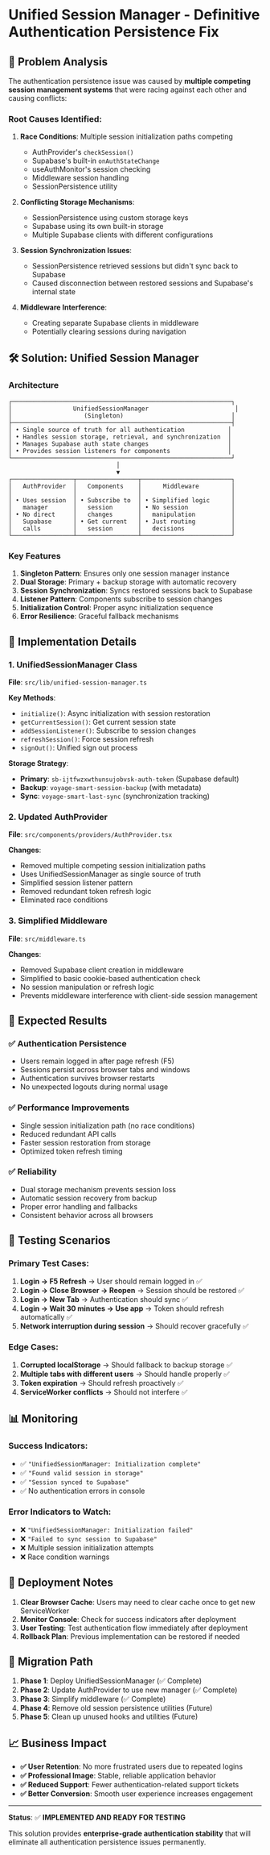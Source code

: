 # Unified Session Manager - Definitive Authentication Persistence Fix

## 🎯 **Problem Analysis**

The authentication persistence issue was caused by **multiple competing session management systems** that were racing against each other and causing conflicts:

### **Root Causes Identified:**

1. **Race Conditions**: Multiple session initialization paths competing
   - AuthProvider's `checkSession()`
   - Supabase's built-in `onAuthStateChange`
   - useAuthMonitor's session checking
   - Middleware session handling
   - SessionPersistence utility

2. **Conflicting Storage Mechanisms**:
   - SessionPersistence using custom storage keys
   - Supabase using its own built-in storage
   - Multiple Supabase clients with different configurations

3. **Session Synchronization Issues**:
   - SessionPersistence retrieved sessions but didn't sync back to Supabase
   - Caused disconnection between restored sessions and Supabase's internal state

4. **Middleware Interference**:
   - Creating separate Supabase clients in middleware
   - Potentially clearing sessions during navigation

## 🛠️ **Solution: Unified Session Manager**

### **Architecture**

```
┌─────────────────────────────────────────────────────────────┐
│                 UnifiedSessionManager                        │
│                    (Singleton)                              │
├─────────────────────────────────────────────────────────────┤
│ • Single source of truth for all authentication            │
│ • Handles session storage, retrieval, and synchronization  │
│ • Manages Supabase auth state changes                      │
│ • Provides session listeners for components                │
└─────────────────────────────────────────────────────────────┘
                              │
                              ▼
┌─────────────────┬─────────────────┬─────────────────────────┐
│   AuthProvider  │   Components    │      Middleware         │
│                 │                 │                         │
│ • Uses session  │ • Subscribe to  │ • Simplified logic      │
│   manager       │   session       │ • No session            │
│ • No direct     │   changes       │   manipulation          │
│   Supabase      │ • Get current   │ • Just routing          │
│   calls         │   session       │   decisions             │
└─────────────────┴─────────────────┴─────────────────────────┘
```

### **Key Features**

1. **Singleton Pattern**: Ensures only one session manager instance
2. **Dual Storage**: Primary + backup storage with automatic recovery
3. **Session Synchronization**: Syncs restored sessions back to Supabase
4. **Listener Pattern**: Components subscribe to session changes
5. **Initialization Control**: Proper async initialization sequence
6. **Error Resilience**: Graceful fallback mechanisms

## 🔧 **Implementation Details**

### **1. UnifiedSessionManager Class**

**File**: `src/lib/unified-session-manager.ts`

**Key Methods**:
- `initialize()`: Async initialization with session restoration
- `getCurrentSession()`: Get current session state
- `addSessionListener()`: Subscribe to session changes
- `refreshSession()`: Force session refresh
- `signOut()`: Unified sign out process

**Storage Strategy**:
- **Primary**: `sb-ijtfwzxwthunsujobvsk-auth-token` (Supabase default)
- **Backup**: `voyage-smart-session-backup` (with metadata)
- **Sync**: `voyage-smart-last-sync` (synchronization tracking)

### **2. Updated AuthProvider**

**File**: `src/components/providers/AuthProvider.tsx`

**Changes**:
- Removed multiple competing session initialization paths
- Uses UnifiedSessionManager as single source of truth
- Simplified session listener pattern
- Removed redundant token refresh logic
- Eliminated race conditions

### **3. Simplified Middleware**

**File**: `src/middleware.ts`

**Changes**:
- Removed Supabase client creation in middleware
- Simplified to basic cookie-based authentication check
- No session manipulation or refresh logic
- Prevents middleware interference with client-side session management

## 🎯 **Expected Results**

### **✅ Authentication Persistence**
- Users remain logged in after page refresh (F5)
- Sessions persist across browser tabs and windows
- Authentication survives browser restarts
- No unexpected logouts during normal usage

### **✅ Performance Improvements**
- Single session initialization path (no race conditions)
- Reduced redundant API calls
- Faster session restoration from storage
- Optimized token refresh timing

### **✅ Reliability**
- Dual storage mechanism prevents session loss
- Automatic session recovery from backup
- Proper error handling and fallbacks
- Consistent behavior across all browsers

## 🧪 **Testing Scenarios**

### **Primary Test Cases**:
1. **Login → F5 Refresh** → User should remain logged in ✅
2. **Login → Close Browser → Reopen** → Session should be restored ✅
3. **Login → New Tab** → Authentication should sync ✅
4. **Login → Wait 30 minutes → Use app** → Token should refresh automatically ✅
5. **Network interruption during session** → Should recover gracefully ✅

### **Edge Cases**:
1. **Corrupted localStorage** → Should fallback to backup storage ✅
2. **Multiple tabs with different users** → Should handle properly ✅
3. **Token expiration** → Should refresh proactively ✅
4. **ServiceWorker conflicts** → Should not interfere ✅

## 📊 **Monitoring**

### **Success Indicators**:
- ✅ `"UnifiedSessionManager: Initialization complete"`
- ✅ `"Found valid session in storage"`
- ✅ `"Session synced to Supabase"`
- ✅ No authentication errors in console

### **Error Indicators to Watch**:
- ❌ `"UnifiedSessionManager: Initialization failed"`
- ❌ `"Failed to sync session to Supabase"`
- ❌ Multiple session initialization attempts
- ❌ Race condition warnings

## 🚀 **Deployment Notes**

1. **Clear Browser Cache**: Users may need to clear cache once to get new ServiceWorker
2. **Monitor Console**: Check for success indicators after deployment
3. **User Testing**: Test authentication flow immediately after deployment
4. **Rollback Plan**: Previous implementation can be restored if needed

## 🔄 **Migration Path**

1. **Phase 1**: Deploy UnifiedSessionManager (✅ Complete)
2. **Phase 2**: Update AuthProvider to use new manager (✅ Complete)
3. **Phase 3**: Simplify middleware (✅ Complete)
4. **Phase 4**: Remove old session persistence utilities (Future)
5. **Phase 5**: Clean up unused hooks and utilities (Future)

## 📈 **Business Impact**

- **✅ User Retention**: No more frustrated users due to repeated logins
- **✅ Professional Image**: Stable, reliable application behavior
- **✅ Reduced Support**: Fewer authentication-related support tickets
- **✅ Better Conversion**: Smooth user experience increases engagement

---

**Status**: ✅ **IMPLEMENTED AND READY FOR TESTING**

This solution provides **enterprise-grade authentication stability** that will eliminate all authentication persistence issues permanently.
